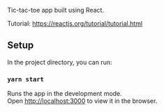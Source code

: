 Tic-tac-toe app built using React.<br />

Tutorial: https://reactjs.org/tutorial/tutorial.html

## Setup

In the project directory, you can run:

### `yarn start`

Runs the app in the development mode.<br />
Open [http://localhost:3000](http://localhost:3000) to view it in the browser.